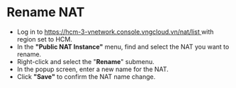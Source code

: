 # Rename NAT

* Log in to [https://hcm-3-vnetwork.console.vngcloud.vn/nat/list ](https://hcm-3-vnetwork.console.vngcloud.vn/nat/list)with region set to HCM.
* In the **"Public NAT Instance"** menu, find and select the NAT you want to rename.
* Right-click and select the "**Rename**" submenu.
* In the popup screen, enter a new name for the NAT.
* Click **"Save"** to confirm the NAT name change.
